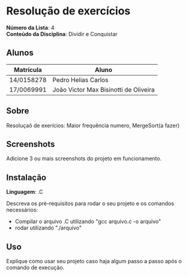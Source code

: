 
# Resolução de exercícios

**Número da Lista**: 4<br>
**Conteúdo da Disciplina**: Dividir e Conquistar<br>

## Alunos
|Matrícula | Aluno |
| -- | -- |
| 14/0158278  |  Pedro Helias Carlos |
| 17/0069991	 |  João Victor Max Bisinotti de Oliveira |

## Sobre 
Resoluçaõ de exerícios: Maior frequência numero, MergeSort(a fazer)

## Screenshots
Adicione 3 ou mais screenshots do projeto em funcionamento.

## Instalação 
**Linguagem**: .C<br>

Descreva os pré-requisitos para rodar o seu projeto e os comandos necessários:
- Compilar o arquivo .C utilizando "gcc arquivo.c -o arquivo"
- rodar utilizando "./arquivo"

## Uso 
Explique como usar seu projeto caso haja algum passo a passo após o comando de execução.

